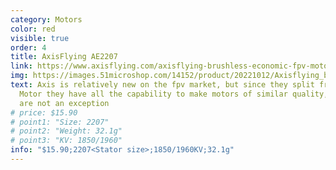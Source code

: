 ```yaml
---
category: Motors
color: red
visible: true
order: 4
title: AxisFlying AE2207
link: https://www.axisflying.com/axisflying-brushless-economic-fpv-motor-ae2207-for-5inch-freestyle-sbang-cinematic-shooting-drone-p4397419.html
img: https://images.51microshop.com/14152/product/20221012/Axisflying_brushless_economic_fpv_motor_AE2207_for_5inch_freestyle_sbang_cinematic_shooting_drone_1665560321837_2.jpg
text: Axis is relatively new on the fpv market, but since they split from T
  Motor they have all the capability to make motors of similar quality, these
  are not an exception
# price: $15.90
# point1: "Size: 2207"
# point2: "Weight: 32.1g"
# point3: "KV: 1850/1960"
info: "$15.90;2207<Stator size>;1850/1960KV;32.1g"
---
```

